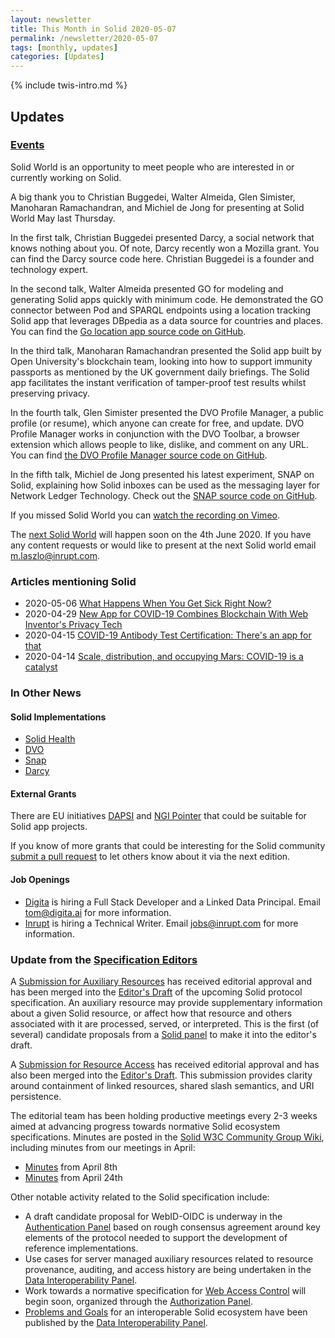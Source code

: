 ```yaml
---
layout: newsletter
title: This Month in Solid 2020-05-07
permalink: /newsletter/2020-05-07
tags: [monthly, updates]
categories: [Updates]
---
```

{% include twis-intro.md %}

## Updates

### [Events](https://solidproject.org/events)

Solid World is an opportunity to meet people who are interested in or currently working on Solid.

A big thank you to Christian Buggedei, Walter Almeida, Glen Simister, Manoharan Ramachandran, and Michiel de Jong for presenting at Solid World May last Thursday.

In the first talk, Christian Buggedei presented Darcy, a social network that knows nothing about you. Of note, Darcy recently won a Mozilla grant. You can find the Darcy source code here. Christian Buggedei is a founder and technology expert.

In the second talk, Walter Almeida presented GO for modeling and generating Solid apps quickly with minimum code. He demonstrated the GO connector between Pod and SPARQL endpoints using a location tracking Solid app that leverages DBpedia as a data source for countries and places. You can find the [Go location app source code on GitHub](https://github.com/walteralmeida/GOForSolidVisitedPlacesApplication/).

In the third talk, Manoharan Ramachandran presented the Solid app built by Open University's blockchain team, looking into how to support immunity passports as mentioned by the UK government daily briefings. The Solid app facilitates the instant verification of tamper-proof test results whilst preserving privacy.

In the fourth talk, Glen Simister presented the DVO Profile Manager, a public profile (or resume), which anyone can create for free, and update. DVO Profile Manager works in conjunction with the DVO Toolbar, a browser extension which allows people to like, dislike, and comment on any URL. You can find [the DVO Profile Manager source code on GitHub](https://github.com/dvo/profile).

In the fifth talk, Michiel de Jong presented his latest experiment, SNAP on Solid, explaining how Solid inboxes can be used as the messaging layer for Network Ledger Technology. Check out the [SNAP source code on GitHub](https://github.com/ledgerloops/snap-solid/).

If you missed Solid World you can [watch the recording on Vimeo](https://vimeo.com/415976385).

The [next Solid World](https://www.eventbrite.com/e/solid-world-june-tickets-104631158612) will happen soon on the 4th June 2020. If you have any content requests or would like to present at the next Solid world email [m.laszlo@inrupt.com](mailto:m.laszlo@inrupt.com).

### Articles mentioning Solid

* 2020-05-06 [What Happens When You Get Sick Right Now?](https://hackernoon.com/what-happens-when-you-get-sick-right-now-mh12x3y82)
* 2020-04-29 [New App for COVID-19 Combines Blockchain With Web Inventor's Privacy Tech](https://cointelegraph.com/news/new-app-for-covid-19-combines-blockchain-with-web-inventors-privacy-tech)
* 2020-04-15 [COVID-19 Antibody Test Certification: There's an app for that](https://arxiv.org/abs/2004.07376)
* 2020-04-14 [Scale, distribution, and occupying Mars: COVID-19 is a catalyst](https://www.zdnet.com/article/scale-distribution-and-occupying-mars-covid-19-is-a-catalyst/)

### In Other News

#### Solid Implementations

* [Solid Health](https://github.com/jasonpaulos/solid-health)
* [DVO](https://dvo1.github.io/profile/index.html)
* [Snap](https://michiels-nlt-kit.herokuapp.com)
* [Darcy](https://ibex.darcy.is/feed)

#### External Grants

There are EU initiatives [DAPSI](https://dapsi.ngi.eu/) and [NGI Pointer](https://www.ngi.eu/ngi-projects/ngi-pointer/) that could be suitable for Solid app projects.

If you know of more grants that could be interesting for the Solid community [submit a pull request](https://github.com/solid/solidproject.org/blob/main/_posts/newsletter/next.md) to let others know about it via the next edition.

#### Job Openings

* [Digita](https://www.digita.ai/careers) is hiring a Full Stack Developer and a Linked Data Principal. Email tom@digita.ai for more information.
* [Inrupt](https://inrupt.com/careers) is hiring a Technical Writer. Email jobs@inrupt.com for more information.

### Update from the [Specification Editors](https://github.com/solid/process/blob/master/editors.md)

A [Submission for Auxiliary Resources](https://github.com/solid/specification/pull/156) has received editorial approval and has been merged into the [Editor's Draft](https://github.com/solid/specification) of the upcoming Solid protocol specification. An auxiliary resource may provide supplementary information about a given Solid resource, or affect how that resource and others associated with it are processed, served, or interpreted. This is the first (of several) candidate proposals from a [Solid panel](https://github.com/solid/data-interoperability-panel) to make it into the editor's draft.

A [Submission for Resource Access](https://github.com/solid/specification/pull/157) has received editorial approval and has also been merged into the [Editor's Draft](https://github.com/solid/specification). This submission provides clarity around containment of linked resources, shared slash semantics, and URI persistence.

The editorial team has been holding productive meetings every 2-3 weeks aimed at advancing progress towards normative Solid ecosystem specifications. Minutes are posted in the [Solid W3C Community Group Wiki](https://www.w3.org/community/solid/wiki/Meetings), including minutes from our meetings in April:
* [Minutes](https://www.w3.org/community/solid/wiki/Meetings#2020-04-08T13:30:00Z) from April 8th
* [Minutes](https://www.w3.org/community/solid/wiki/Meetings#2020-04-24_1600CET) from April 24th

Other notable activity related to the Solid specification include:

* A draft candidate proposal for WebID-OIDC is underway in the [Authentication Panel](https://github.com/solid/authentication-panel) based on rough consensus agreement around key elements of the protocol needed to support the development of reference implementations.
* Use cases for server managed auxiliary resources related to resource provenance, auditing, and access history are being undertaken in the [Data Interoperability Panel](https://github.com/solid/data-interoperability-panel).
* Work towards a normative specification for [Web Access Control](https://github.com/solid/web-access-control-spec) will begin soon, organized through the [Authorization Panel](https://github.com/solid/authorization-and-access-control-panel).
* [Problems and Goals](https://github.com/solid/data-interoperability-panel/blob/master/problems-and-goals.md) for an interoperable Solid ecosystem have been published by the [Data Interoperability Panel](https://github.com/solid/data-interoperability-panel).

